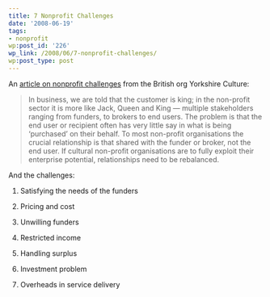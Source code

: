 ```yaml
---
title: 7 Nonprofit Challenges
date: '2008-06-19'
tags:
- nonprofit
wp:post_id: '226'
wp_link: /2008/06/7-nonprofit-challenges/
wp:post_type: post
---
```


An [article on nonprofit challenges](http://www.yorkshire-culture.co.uk/News/Articles/The_seven_key_challenges_for_non-profit_organisations.html) from the British org Yorkshire Culture:

>

> In business, we are told that the customer is king; in the non-profit sector it is more like Jack, Queen and King — multiple stakeholders ranging from funders, to brokers to end users. The problem is that the end user or recipient often has very little say in what is being ‘purchased’ on their behalf. To most non-profit organisations the crucial relationship is that shared with the funder or broker, not the end user. If cultural non-profit organisations are to fully exploit their enterprise potential, relationships need to be rebalanced.

>

And the challenges:

1. Satisfying the needs of the funders

2. Pricing and cost

3. Unwilling funders

4. Restricted income

5. Handling surplus

6. Investment problem

7. Overheads in service delivery

